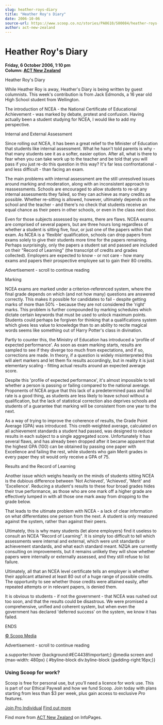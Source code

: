 ```yaml
---
slug: heather-roys-diary
title: "Heather Roy's Diary"
date: 2006-10-06
source-url: https://www.scoop.co.nz/stories/PA0610/S00084/heather-roys-diary.htm
author: act-new-zealand
---
```

Heather Roy's Diary
===================

**Friday, 6 October 2006, 1:10 pm**  
**Column: [ACT New Zealand](https://info.scoop.co.nz/ACT_New_Zealand)**

Heather Roy's Diary

While Heather Roy is away, Heather's Diary is being written by guest columnists. This week's contribution is from Jack Edmonds, a 16 year old High School student from Wellington.

The introduction of NCEA - the National Certificate of Educational Achievement - was marked by debate, protest and confusion. Having actually been a student studying for NCEA, I would like to add my perspective.

Internal and External Assessment

Since rolling out NCEA, it has been a great relief to the Minister of Education that students like internal assessment. What he hasn't told parents is why - that many students see it as a softer, easier option. After all, what is there to fear when you can take work up to the teacher and be told that you will pass if you just re-do this question in this way? It's far less confrontational - and less difficult - than facing an exam.

The main problems with internal assessment are the still unresolved issues around marking and moderation, along with an inconsistent approach to reassessments. Schools are encouraged to allow students to re-sit any internal assessments they failed, so they can achieve as many credits as possible. Whether re-sitting is allowed, however, ultimately depends on the school and the teacher - and there's no check that students receive an equal chance as their peers in other schools, or even in the class next door.

Even for those subjects assessed by exams, there are flaws. NCEA exams are comprised of several papers, but are three hours long regardless of whether a student is sitting five, four, or just one of the papers within that exam. As NCEA is a 'flexible' qualification, schools can drop papers from exams solely to give their students more time for the papers remaining. Perhaps surprisingly, only the papers a student sat and passed are included on their "Record of Learning" (the transcript of credits and grades collected). Employers are expected to know - or not care - how many exams and papers their prospective employee sat to gain their 80 credits.

Advertisement - scroll to continue reading





Marking

NCEA exams are marked under a criterion-referenced system, where the final grade depends on which (and not how many) questions are answered correctly. This makes it possible for candidates to fail - despite getting marks of more than 50% - because they are not considered the 'right' marks. This problem is further compounded by marking schedules which dictate certain keywords that must be used to unlock maximum points. Students could perhaps be forgiven for thinking that a qualifications system which gives less value to knowledge than to an ability to recite magical words seems like something out of Harry Potter's class in divination.

Partly to counter this, the Ministry of Education has introduced a 'profile of expected performance'. As soon as exam marking starts, results are sampled to see if they diverge too much from expectations, and if so, corrections are made. In theory, if a question is widely misinterpreted this will alert markers and let them fix results accordingly, but in reality it is just elementary scaling - fitting actual results around an expected average score.

Despite this 'profile of expected performance', it's almost impossible to tell whether a person is passing or failing compared to the national average. Proponents of NCEA argue that this lack of a predetermined pass and fail rate is a good thing, as students are less likely to leave school without a qualification, but the lack of statistical correction also deprives schools and students of a guarantee that marking will be consistent from one year to the next.

As a way of trying to improve the coherence of results, the Grade Point Average (GPA) was introduced. This credit-weighted average, calculated on all achievement standards a student had passed, was designed to reduce results in each subject to a single aggregated score. Unfortunately it has several flaws, and has already been dropped after it became apparent that the highest GPA (100) can be obtained by passing one paper with Excellence and failing the rest, while students who gain Merit grades in every paper they sit would only receive a GPA of 75.

Results and the Record of Learning

Another issue which weighs heavily on the minds of students sitting NCEA is the dubious difference between 'Not Achieved', 'Achieved', 'Merit' and 'Excellence'. Reducing a student's results to these four broad grades hides their true performance, as those who are one mark off a higher grade are effectively lumped in with all those one mark away from dropping to the grade below.

That leads to the ultimate problem with NCEA - a lack of clear information on what differentiates one person from the next. A student is only measured against the system, rather than against their peers.

Ultimately, this is why many students (let alone employers) find it useless to consult an NCEA "Record of Learning". It is simply too difficult to tell which assessments were internal and external, which were unit standards or achievement standards, and what each standard meant. NZQA are currently consulting on improvements, but it remains unlikely they will show whether papers were internally or externally assessed, and they still refuse to list failure.

Ultimately, all that an NCEA level certificate tells an employer is whether their applicant attained at least 80 out of a huge range of possible credits. The opportunity to see whether those credits were attained easily, after repeated attempts or in relevant papers, is denied them.

It is obvious to students - if not the government - that NCEA was rushed out too soon, and that the results could be disastrous. We were promised a comprehensive, unified and coherent system, but when even the government has declared 'deferred success' on the system, we know it has failed.

  
ENDS

[© Scoop Media](http://www.scoop.co.nz/about/terms.html)  

Advertisement - scroll to continue reading



a.supporter:hover {background:#EC4438!important;} @media screen and (max-width: 480px) { #byline-block div.byline-block {padding-right:16px;}}

### Using Scoop for work?

Scoop is free for personal use, but you’ll need a licence for work use. This is part of our Ethical Paywall and how we fund Scoop. Join today with plans starting from less than $3 per week, plus gain access to exclusive _Pro_ features.  
  
[Join Pro Individual](https://pro.scoop.co.nz/Individual/?from=ProIn24) [Find out more](https://pro.scoop.co.nz/using-scoop-for-work/?from=ProIn24)

Find more from [ACT New Zealand](https://info.scoop.co.nz/ACT_New_Zealand) on InfoPages.